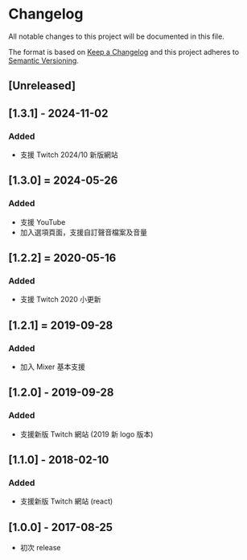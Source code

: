 # Changelog
All notable changes to this project will be documented in this file.

The format is based on [Keep a Changelog](http://keepachangelog.com/en/1.0.0/)
and this project adheres to [Semantic Versioning](http://semver.org/spec/v2.0.0.html).

## [Unreleased]

## [1.3.1] - 2024-11-02
### Added
- 支援 Twitch 2024/10 新版網站

## [1.3.0] = 2024-05-26
### Added
- 支援 YouTube
- 加入選項頁面，支援自訂聲音檔案及音量

## [1.2.2] = 2020-05-16
### Added
- 支援 Twitch 2020 小更新

## [1.2.1] = 2019-09-28
### Added
- 加入 Mixer 基本支援

## [1.2.0] - 2019-09-28
### Added
- 支援新版 Twitch 網站 (2019 新 logo 版本)

## [1.1.0] - 2018-02-10
### Added
- 支援新版 Twitch 網站 (react)

## [1.0.0] - 2017-08-25
- 初次 release
